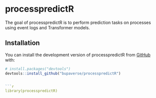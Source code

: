 
<!-- README.md is generated from README.Rmd. Please edit that file -->

# processpredictR

<!-- badges: start -->
<!-- badges: end -->

The goal of processpredictR is to perform prediction tasks on processes
using event logs and Transformer models.

## Installation

You can install the development version of processpredictR from
[GitHub](https://github.com/) with:

``` r
# install.packages("devtools")
devtools::install_github("bupaverse/processpredictR")


```r
library(processpredictR)
```
